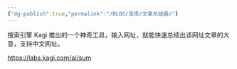 ```yaml
---
{"dg-publish":true,"permalink":"/BLOG/宝库/文章总结器/"}
---
```




搜索引擎 Kagi 推出的一个神奇工具，输入网址，就能快速总结出该网址文章的大意，支持中文网址。

https://labs.kagi.com/ai/sum